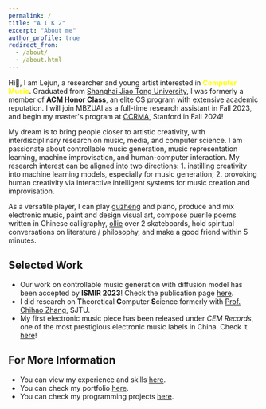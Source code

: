 ```yaml
---
permalink: /
title: "A I K 2"
excerpt: "About me"
author_profile: true
redirect_from: 
  - /about/
  - /about.html
---
```


Hi👋, I am Lejun, a researcher and young artist interested in <font color="yellow">**Computer Music**</font>. Graduated from [Shanghai Jiao Tong University](https://en.sjtu.edu.cn/), I was formerly a member of [**ACM Honor Class**](https://acm.sjtu.edu.cn/home), an elite CS program with extensive academic reputation. I will join MBZUAI as a full-time research assistant in Fall 2023, and begin my master's program at [CCRMA](https://ccrma.stanford.edu/), Stanford in Fall 2024!

My dream is to bring people closer to artistic creativity, with interdisciplinary research on music, media, and computer science. I am passionate about controllable music generation, music representation learning, machine improvisation, and human-computer interaction. My research interest can be aligned into two directions: 1. instilling creativity into machine learning models, especially for music generation; 2. provoking human creativity via interactive intelligent systems for music creation and improvisation.

As a versatile player, I can play [guzheng](https://en.wikipedia.org/wiki/Guzheng) and piano, produce and mix electronic music, paint and design visual art, compose puerile poems written in Chinese calligraphy, [ollie](https://en.wikipedia.org/wiki/Ollie_(skateboarding)) over 2 skateboards, hold spiritual conversations on literature / philosophy, and make a good friend within 5 minutes.

## Selected Work

- Our work on controllable music generation with diffusion model has been accepted by **ISMIR 2023**! Check the publication page [here](/publications/polyffusion/).
- I did research on **T**heoretical **C**omputer **S**cience formerly with [Prof. Chihao Zhang](http://chihaozhang.com), SJTU.
- My first electronic music piece has been released under *CEM Records*, one of the most prestigious electronic music labels in China. Check it [here](/portfolio/sunset-sea/)!

## For More Information

- You can view my experience and skills [here](/cv/).
- You can check my portfolio [here](/portfolio/).
- You can check my programming projects [here](/projects/).
